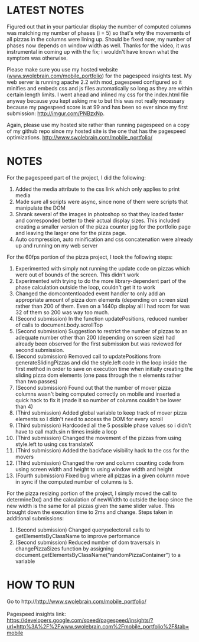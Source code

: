LATEST NOTES
===========================================================
Figured out that in your particular display the number of computed columns was matching my number of phases (i = 5) so that's why the movements of all pizzas in the columns were lining up. Should be fixed now, my number of phases now depends on window width as well. Thanks for the video, it was instrumental in coming up with the fix; i wouldn't have known what the symptom was otherwise.

Please make sure you use my hosted website (www.swolebrain.com/mobile_portfolio) for the pagespeed insights test. My web server is running apache 2.2 with mod_pagespeed configured so it minifies and embeds css and js files automatically so long as they are within certain length limits. I went ahead and inlined my css for the index.html file anyway because you kept asking me to but this was not really necessary because my pagespeed score is at 99 and has been so ever since my first submission: http://imgur.com/PNBzxNp.

Again, please use my hosted site rather than running pagespeed on a copy of my github repo since my hosted site is the one that has the pagespeed optimizations. http://www.swolebrain.com/mobile_portfolio/

NOTES
===========================================================
For the pagespeed part of the project, I did the following:

1) Added the media attribute to the css link which only applies to print media
2) Made sure all scripts were async, since none of them were scripts that manipulate the DOM
3) Shrank several of the images in photoshop so that they loaded faster and corresponded 
	better to their actual display sizes. This included creating a smaller version of the pizza 
	counter jpg for the portfolio page and leaving the larger one for the pizza page.
4) Auto compression, auto minification and css concatenation were already up and running on my web server

For the 60fps portion of the pizza project, I took the following steps:
1) Experimented with simply not running the update code on pizzas which were out of bounds of the screen. This didn't work <br>
2) Experimented with trying to do the more library-dependent part of the phase calculation outside the loop, couldn't get it to work <br>
3) Changed the domcontentloaded event handler to only add an appropriate amount of pizza dom elements (depending on
	screen size) rather than 200 of them. Even on a 1440p display all I had room for was 32 of them so 200 was way too much. <br>
4) (Second submission) In the function updatePositions, reduced number of calls to document.body.scrollTop <br>
5) (Second submission) Suggestion to restrict the number of pizzas to an adequate number other than 200 (depending on screen size)
	had already been observed for the first submission but was reviewed for second submission.  <br>
6) (Second submission) Removed call to updatePositions from generateSlidingPizzas and did the style.left code in the loop inside
	the first method in order to save on execution time when initially creating the sliding pizza dom elements (one pass through
	the n elements rather than two passes) <br>
7) (Second submission) Found out that the number of mover pizza columns wasn't being computed correctly on mobile and inserted a 
	quick hack to fix it (made it so number of columns couldn't be lower than 4) <br>
8) (Third submission) Added global variable to keep track of mover pizza elements so I didn't need to access the DOM for every scroll <br>
9) (Third submission) Hardcoded all the 5 possible phase values so i didn't have to call math.sin n times inside a loop <br>
10) (Third submission) Changed the movement of the pizzas from using style.left to using css translateX <br>
11) (Third submission) Added the backface visibility hack to the css for the movers <br>
12) (Third submission) Changed the row and column counting code from using screen width and height to using window width and height <br>
13) (Fourth submission) Fixed bug where all pizzas in a given column move in sync if the computed number of columns is 5.

	
For the pizza resizing portion of the project, I simply moved the call to determineDx() and the calculation of newWidth to
outside the loop since the new width is the same for all pizzas given the same slider value. This brought down the execution time
to 2ms and change. Steps taken in additional submissions:
1) (Second submission) Changed queryselectorall calls to getElementsByClassName to improve performance
2) (Second submission) Reduced number of dom traversals in changePizzaSizes function by assigning document.getElementsByClassName("randomPizzaContainer") to a variable


HOW TO RUN
===========================================================
Go to http://http://www.swolebrain.com/mobile_portfolio/
 <br> <br>
Pagespeed insights link: https://developers.google.com/speed/pagespeed/insights/?url=http%3A%2F%2Fwww.swolebrain.com%2Fmobile_portfolio%2F&tab=mobile



